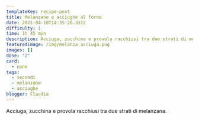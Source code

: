 ```yaml
---
templateKey: recipe-post
title: Melanzane e acciughe al forno
date: 2021-04-18T14:35:26.331Z
difficulty: 1
time: 1h 45 min
description: Acciuga, zucchina e provola racchiusi tra due strati di melanzana.
featuredimage: /img/melanza_acciuga.png
images: []
dose: "2"
card:
  - none
tags:
  - secondi
  - melanzane
  - acciughe
blogger: Claudia
---
```

Acciuga, zucchina e provola racchiusi tra due strati di melanzana.